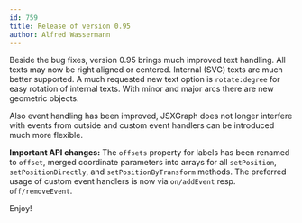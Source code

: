 ```yaml
---
id: 759
title: Release of version 0.95
author: Alfred Wassermann
---
```

Beside the bug fixes, version 0.95 brings much improved text handling. All texts may now be right aligned or centered. Internal (SVG) texts are much better supported. A much requested new text option is `rotate:degree` for easy rotation of internal texts. With minor and major arcs there are new geometric objects.
  
Also event handling has been improved, JSXGraph does not longer interfere with events from outside and custom event handlers can be introduced much more flexible.

**Important API changes:** 
The `offsets` property for labels has been renamed to `offset`, merged coordinate parameters into arrays for all `setPosition`, `setPositionDirectly`, and `setPositionByTransform` methods. The preferred usage of custom event handlers is now via `on/addEvent` resp. `off/removeEvent`.

Enjoy!